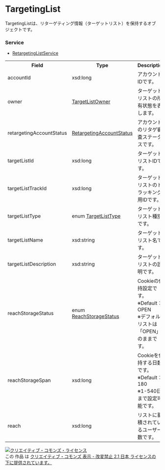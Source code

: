 # TargetingList
TargetingListは、リターゲティング情報（ターゲットリスト）を保持するオブジェクトです。

### Service
+ [RetargetingListService](../services/RetargetingListService.md)

<table>
 <tr>
  <th>Field</th>
  <th>Type</th>
  <th>Description</th>
  <th>response</th>
  <th>add</th>
  <th>set</th>
  <th>remove</th>
 </tr>
 <tr>
  <td>accountId</td>
  <td>xsd:long</td>
  <td>アカウントIDです。</td>
  <td>yes</td>
  <td>Requirement</td>
  <td>Requirement</td>
  <td>-</td>
 </tr>
 <tr>
  <td>owner</td>
  <td><a href="./TargetListOwner.md">TargetListOwner</a></td>
  <td>ターゲットリストの所有状態を表します。</td>
  <td>yes</td>
  <td>-</td>
  <td>-</td>
  <td>-</td>
 </tr>
 <tr>
  <td>retargetingAccountStatus</td>
  <td><a href="./RetargetingAccountStatus.md">RetargetingAccountStatus</a></td>
  <td>アカウントのリタゲ審査ステータスです。</td>
  <td>yes</td>
  <td>-</td>
  <td>-</td>
  <td>-</td>
 </tr>
 <tr>
  <td>targetListId</td>
  <td>xsd:long</a></td>
  <td>ターゲットリストIDです。</td>
  <td>yes</td>
  <td>-</td>
  <td>Requirement</td>
  <td>-</td>
 </tr>
 <tr>
  <td>targetListTrackId</td>
  <td>xsd:long</a></td>
  <td>ターゲットリストのトラッキング用IDです。</td>
  <td>yes</td>
  <td>-</td>
  <td>-</td>
  <td>-</td>
 </tr>
 <tr>
  <td>targetListType</td>
  <td>enum <a href="./TargetListType.md">TargetListType</a></td>
  <td>ターゲットリスト種別です。</td>
  <td>yes</td>
  <td>Requirement</td>
  <td>Requirement</td>
  <td>-</td>
 </tr>
 <tr>
  <td>targetListName</td>
  <td>xsd:string</a></td>
  <td>ターゲットリスト名です。</td>
  <td>yes</td>
  <td>Requirement</td>
  <td>Optional</td>
  <td>-</td>
 </tr>
 <tr>
  <td>targetListDescription</td>
  <td>xsd:string</a></td>
  <td>ターゲットリストの説明です。</td>
  <td>yes</td>
  <td>Optional</td>
  <td>Optional</td>
  <td>-</td>
 </tr>
 <tr>
  <td>reachStorageStatus</td>
  <td>enum <a href="./ReachStorageStatus.md">ReachStorageStatus</a></td>
  <td>Cookieの保持設定です。<br>※Default：OPEN<br>※デフォルトリストは「OPEN」のままです。</td>
  <td>yes</td>
  <td>Optional<br>※Logical TargetListの場合、Ignore</td>
  <td>Optional<br>※Logical TargetListの場合、Ignore</td>
  <td>-</td>
 </tr>
 <tr>
  <td>reachStorageSpan</td>
  <td>xsd:long</a></td>
  <td>Cookieを保持する日数です。<br>※Default：180<br>※1-540日まで設定可能です。</td>
  <td>yes</td>
  <td>‐</td>
  <td>Optional<br>※Logical TargetListの場合、Ignore</td>
  <td>-</td>
 </tr>
 <tr>
  <td>reach</td>
  <td>xsd:long</a></td>
  <td>リストに蓄積されているユーザー数です。</td>
  <td>yes</td>
  <td>-</td>
  <td>-</td>
  <td>-</td>
 </tr>
</table>

<a rel="license" href="http://creativecommons.org/licenses/by-nd/2.1/jp/"><img alt="クリエイティブ・コモンズ・ライセンス" style="border-width:0" src="https://i.creativecommons.org/l/by-nd/2.1/jp/88x31.png" /></a><br />この 作品 は <a rel="license" href="http://creativecommons.org/licenses/by-nd/2.1/jp/">クリエイティブ・コモンズ 表示 - 改変禁止 2.1 日本 ライセンスの下に提供されています。</a>


